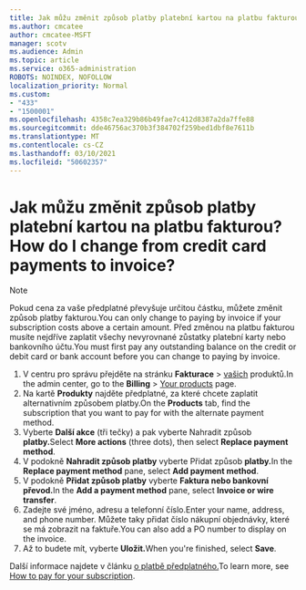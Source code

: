 ```yaml
---
title: Jak můžu změnit způsob platby platební kartou na platbu fakturou?
ms.author: cmcatee
author: cmcatee-MSFT
manager: scotv
ms.audience: Admin
ms.topic: article
ms.service: o365-administration
ROBOTS: NOINDEX, NOFOLLOW
localization_priority: Normal
ms.custom:
- "433"
- "1500001"
ms.openlocfilehash: 4358c7ea329b86b49fae7c412d8387a2da7ffe88
ms.sourcegitcommit: dde46756ac370b3f384702f259bed1dbf8e7611b
ms.translationtype: MT
ms.contentlocale: cs-CZ
ms.lasthandoff: 03/10/2021
ms.locfileid: "50602357"
---
```

# <a name="how-do-i-change-from-credit-card-payments-to-invoice"></a><span data-ttu-id="8c110-102">Jak můžu změnit způsob platby platební kartou na platbu fakturou?</span><span class="sxs-lookup"><span data-stu-id="8c110-102">How do I change from credit card payments to invoice?</span></span>

> [!NOTE]
> <span data-ttu-id="8c110-103">Pokud cena za vaše předplatné převyšuje určitou částku, můžete změnit způsob platby fakturou.</span><span class="sxs-lookup"><span data-stu-id="8c110-103">You can only change to paying by invoice if your subscription costs above a certain amount.</span></span> <span data-ttu-id="8c110-104">Před změnou na platbu fakturou musíte nejdříve zaplatit všechy nevyrovnané zůstatky platební karty nebo bankovního účtu.</span><span class="sxs-lookup"><span data-stu-id="8c110-104">You must first pay any outstanding balance on the credit or debit card or bank account before you can change to paying by invoice.</span></span>

1. <span data-ttu-id="8c110-105">V centru pro správu přejděte na stránku **Fakturace**  >  [vašich](https://go.microsoft.com/fwlink/p/?linkid=842054) produktů.</span><span class="sxs-lookup"><span data-stu-id="8c110-105">In the admin center, go to the **Billing** > [Your products](https://go.microsoft.com/fwlink/p/?linkid=842054) page.</span></span>
2. <span data-ttu-id="8c110-106">Na kartě **Produkty** najděte předplatné, za které chcete zaplatit alternativním způsobem platby.</span><span class="sxs-lookup"><span data-stu-id="8c110-106">On the **Products** tab, find the subscription that you want to pay for with the alternate payment method.</span></span>
3. <span data-ttu-id="8c110-107">Vyberte **Další akce** (tři tečky) a pak vyberte Nahradit způsob **platby.**</span><span class="sxs-lookup"><span data-stu-id="8c110-107">Select **More actions** (three dots), then select **Replace payment method**.</span></span>
4. <span data-ttu-id="8c110-108">V podokně **Nahradit způsob platby** vyberte Přidat způsob **platby.**</span><span class="sxs-lookup"><span data-stu-id="8c110-108">In the **Replace payment method** pane, select **Add payment method**.</span></span>
5. <span data-ttu-id="8c110-109">V podokně **Přidat způsob platby** vyberte **Faktura nebo bankovní převod.**</span><span class="sxs-lookup"><span data-stu-id="8c110-109">In the **Add a payment method** pane, select **Invoice or wire transfer**.</span></span>
6. <span data-ttu-id="8c110-110">Zadejte své jméno, adresu a telefonní číslo.</span><span class="sxs-lookup"><span data-stu-id="8c110-110">Enter your name, address, and phone number.</span></span> <span data-ttu-id="8c110-111">Můžete taky přidat číslo nákupní objednávky, které se má zobrazit na faktuře.</span><span class="sxs-lookup"><span data-stu-id="8c110-111">You can also add a PO number to display on the invoice.</span></span>
7. <span data-ttu-id="8c110-112">Až to budete mít, vyberte **Uložit.**</span><span class="sxs-lookup"><span data-stu-id="8c110-112">When you're finished, select **Save**.</span></span>

<span data-ttu-id="8c110-113">Další informace najdete v článku [o platbě předplatného.](https://docs.microsoft.com/microsoft-365/commerce/billing-and-payments/pay-for-your-subscription)</span><span class="sxs-lookup"><span data-stu-id="8c110-113">To learn more, see [How to pay for your subscription](https://docs.microsoft.com/microsoft-365/commerce/billing-and-payments/pay-for-your-subscription).</span></span>